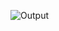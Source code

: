 ![Output](https://github.com/Amytrainer/evening_web_dev_may2022/blob/main/Week%202/Project%20Verse/Output%20Preview.jpeg)
